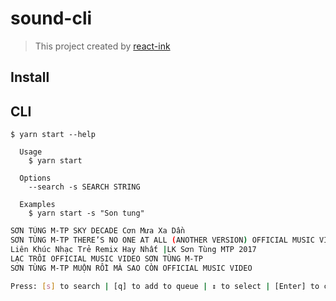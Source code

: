 # sound-cli

> This project created by [react-ink](https://github.com/vadimdemedes/ink)


## Install

## CLI

```
$ yarn start --help

  Usage
    $ yarn start

  Options
    --search -s SEARCH STRING

  Examples
    $ yarn start -s "Son tung"
```

```bash
SƠN TÙNG M-TP SKY DECADE Cơn Mưa Xa Dần
SƠN TÙNG M-TP THERE’S NO ONE AT ALL (ANOTHER VERSION) OFFICIAL MUSIC VIDEO
Liên Khúc Nhạc Trẻ Remix Hay Nhất |LK Sơn Tùng MTP 2017
LẠC TRÔI OFFICIAL MUSIC VIDEO SƠN TÙNG M-TP
SƠN TÙNG M-TP MUỘN RỒI MÀ SAO CÒN OFFICIAL MUSIC VIDEO

Press: [s] to search | [q] to add to queue | ↕ to select | [Enter] to choose
```
